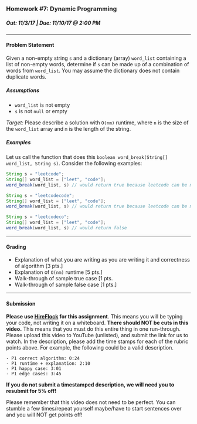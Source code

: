### Homework #7: Dynamic Programming
##### Out: 11/3/17 | Due: 11/10/17 @ 2:00 PM
___
#### Problem Statement
Given a non-empty string `s` and a dictionary (array) `word_list` containing a list of non-empty words, determine if `s` can be made up of a combination of words from `word_list`. You may assume the dictionary does not contain duplicate words.

##### Assumptions
- `word_list` is not empty
- `s` is not `null` or empty

*Target:* Please describe a solution with `O(nm)` runtime, where `n` is the size of the `word_list` array and `m` is the length of the string.

##### Examples

Let us call the function that does this `boolean word_break(String[] word_list, String s)`. Consider the following examples:

```java
String s = "leetcode";
String[] word_list = ["leet", "code"];
word_break(word_list, s) // would return true because leetcode can be made out of "leet" and "code", which are both in the word_list

String s = "leetcodecode";
String[] word_list = ["leet", "code"];
word_break(word_list, s) // would return true because leetcode can be made out of "leet", "code", and "code", which are both in the word_list

String s = "leetcodeco";
String[] word_list = ["leet", "code"];
word_break(word_list, s) // would return false
```

____

#### Grading

- Explanation of what you are writing as you are writing it and correctness of algorithm [3 pts.]
- Explanation of `O(nm)` runtime [5 pts.]
- Walk-through of sample true case [1 pts.
- Walk-through of sample false case [1 pts.]

___

#### Submission

**Please use [HireFlock](https://www.hireflock.com/) for this assignment**. This means you will be typing your code, not writing it on a whiteboard. **There should NOT be cuts in this video.** This means that you must do this entire thing in one run-through. Please upload this video to YouTube (unlisted), and submit the link for us to watch. In the description, please add the time stamps for each of the rubric points above. For example, the following could be a valid description.

```text
- P1 correct algorithm: 0:24
- P1 runtime + explanation: 2:10
- P1 happy case: 3:01
- P1 edge cases: 3:45
```

**If you do not submit a timestamped description, we will need you to resubmit for 5% off!**

Please remember that this video does not need to be perfect. You can stumble a few times/repeat yourself maybe/have to start sentences over and you will NOT get points off!